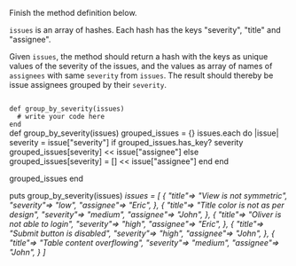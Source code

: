 Finish the method definition below.

`issues` is an array of hashes. Each hash has the keys "severity", "title" and "assignee".

Given `issues`, the method should return a hash with the keys as unique values of the severity of the issues, and the values as array of names of `assignees` with same `severity` from `issues`. The result should thereby be issue assignees grouped by their `severity`.

<codeblock language="ruby" type="exercise" testMode="multipleInput">
<code>
def group_by_severity(issues)
  # write your code here
end
</code>

<solution>
def group_by_severity(issues)
  grouped_issues = {}
  issues.each do |issue|
    severity = issue["severity"]
    if grouped_issues.has_key? severity
      grouped_issues[severity] << issue["assignee"]
    else
      grouped_issues[severity] = [] << issue["assignee"]
    end
  end

  grouped_issues
end
</solution>

<testcases>
<caller>
puts group_by_severity(issues)
</caller>
<testcase>
<i>
issues = [
  {
    "title"=> "View is not symmetric",
    "severity"=> "low",
    "assignee"=> "Eric",
  },
  {
    "title"=> "Title color is not as per design",
    "severity"=> "medium",
    "assignee"=> "John",
  },
  {
    "title"=> "Oliver is not able to login",
    "severity"=> "high",
    "assignee"=> "Eric",
  },
  {
    "title"=> "Submit button is disabled",
    "severity"=> "high",
    "assignee"=> "John",
  },
  {
    "title"=> "Table content overflowing",
    "severity"=> "medium",
    "assignee"=> "John",
  }
]
</i>
</testcase>
</testcases>
</codeblock>